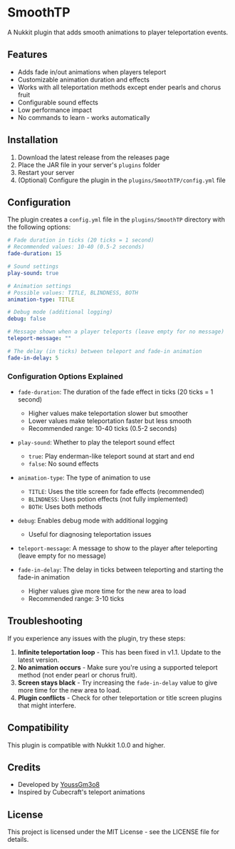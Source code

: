 # SmoothTP

A Nukkit plugin that adds smooth animations to player teleportation events.

## Features

- Adds fade in/out animations when players teleport
- Customizable animation duration and effects
- Works with all teleportation methods except ender pearls and chorus fruit
- Configurable sound effects
- Low performance impact
- No commands to learn - works automatically

## Installation

1. Download the latest release from the releases page
2. Place the JAR file in your server's `plugins` folder
3. Restart your server
4. (Optional) Configure the plugin in the `plugins/SmoothTP/config.yml` file

## Configuration

The plugin creates a `config.yml` file in the `plugins/SmoothTP` directory with the following options:

```yaml
# Fade duration in ticks (20 ticks = 1 second)
# Recommended values: 10-40 (0.5-2 seconds)
fade-duration: 15

# Sound settings
play-sound: true

# Animation settings
# Possible values: TITLE, BLINDNESS, BOTH
animation-type: TITLE

# Debug mode (additional logging)
debug: false

# Message shown when a player teleports (leave empty for no message)
teleport-message: ""

# The delay (in ticks) between teleport and fade-in animation
fade-in-delay: 5
```

### Configuration Options Explained

- `fade-duration`: The duration of the fade effect in ticks (20 ticks = 1 second)
  - Higher values make teleportation slower but smoother
  - Lower values make teleportation faster but less smooth
  - Recommended range: 10-40 ticks (0.5-2 seconds)

- `play-sound`: Whether to play the teleport sound effect
  - `true`: Play enderman-like teleport sound at start and end
  - `false`: No sound effects

- `animation-type`: The type of animation to use
  - `TITLE`: Uses the title screen for fade effects (recommended)
  - `BLINDNESS`: Uses potion effects (not fully implemented)
  - `BOTH`: Uses both methods

- `debug`: Enables debug mode with additional logging
  - Useful for diagnosing teleportation issues

- `teleport-message`: A message to show to the player after teleporting (leave empty for no message)

- `fade-in-delay`: The delay in ticks between teleporting and starting the fade-in animation
  - Higher values give more time for the new area to load
  - Recommended range: 3-10 ticks

## Troubleshooting

If you experience any issues with the plugin, try these steps:

1. **Infinite teleportation loop** - This has been fixed in v1.1. Update to the latest version.
2. **No animation occurs** - Make sure you're using a supported teleport method (not ender pearl or chorus fruit).
3. **Screen stays black** - Try increasing the `fade-in-delay` value to give more time for the new area to load.
4. **Plugin conflicts** - Check for other teleportation or title screen plugins that might interfere.

## Compatibility

This plugin is compatible with Nukkit 1.0.0 and higher.

## Credits

- Developed by [YoussGm3o8](https://github.com/YoussGm3o8)
- Inspired by Cubecraft's teleport animations

## License

This project is licensed under the MIT License - see the LICENSE file for details. 